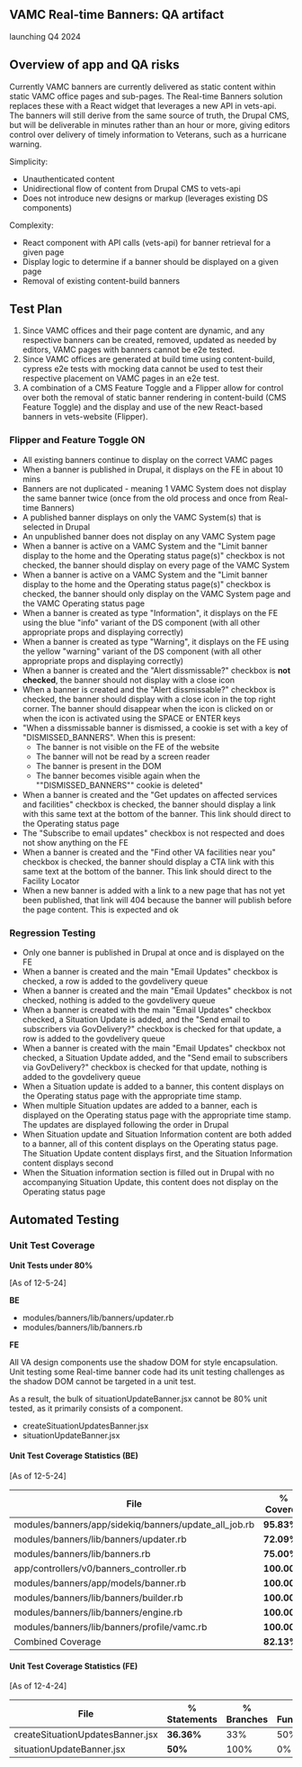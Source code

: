 ## VAMC Real-time Banners: QA artifact

launching Q4 2024

## Overview of app and QA risks

Currently VAMC banners are currently delivered as static content within static VAMC office pages and sub-pages. The Real-time Banners solution replaces these with a React widget that leverages a new API in vets-api. The banners will still derive from the same source of truth, the Drupal CMS, but will be deliverable in minutes rather than an hour or more, giving editors control over delivery of timely information to Veterans, such as a hurricane warning.

Simplicity:
- Unauthenticated content
- Unidirectional flow of content from Drupal CMS to vets-api
- Does not introduce new designs or markup (leverages existing DS components)

Complexity:
- React component with API calls (vets-api) for banner retrieval for a given page
- Display logic to determine if a banner should be displayed on a given page
- Removal of existing content-build banners

## Test Plan

1. Since VAMC offices and their page content are dynamic, and any respective banners can be created, removed, updated as needed by editors, VAMC pages with banners cannot be e2e tested.
2. Since VAMC offices are generated at build time using content-build, cypress e2e tests with mocking data cannot be used to test their respective placement on VAMC pages in an e2e test.
3. A combination of a CMS Feature Toggle and a Flipper allow for control over both the removal of static banner rendering in content-build (CMS Feature Toggle) and the display and use of the new React-based banners in vets-website (Flipper).

### Flipper and Feature Toggle ON
- All existing banners continue to display on the correct VAMC pages
- When a banner is published in Drupal, it displays on the FE in about 10 mins
- Banners are not duplicated - meaning 1 VAMC System does not display the same banner twice (once from the old process and once from Real-time Banners)
- A published banner displays on only the VAMC System(s) that is selected in Drupal
- An unpublished banner does not display on any VAMC System page
- When a banner is active on a VAMC System and the "Limit banner display to the home and the Operating status page(s)" checkbox is not checked, the banner should display on every page of the VAMC System
- When a banner is active on a VAMC System and the "Limit banner display to the home and the Operating status page(s)" checkbox is checked, the banner should only display on the VAMC System page and the VAMC Operating status page
- When a banner is created as type "Information", it displays on the FE using the blue "info" variant of the DS component (with all other appropriate props and displaying correctly)
- When a banner is created as type "Warning", it displays on the FE using the yellow "warning" variant of the DS component (with all other appropriate props and displaying correctly)
- When a banner is created and the "Alert dissmissable?" checkbox is **not checked**, the banner should not display with a close icon
- When a banner is created and the "Alert dissmissable?" checkbox is checked, the banner should display with a close icon in the top right corner. The banner should disappear when the icon is clicked on or when the icon is activated using the SPACE or ENTER keys
- "When a dissmissable banner is dismissed, a cookie is set with a key of "DISMISSED_BANNERS". When this is present:
  * The banner is not visible on the FE of the website
  * The banner will not be read by a screen reader
  * The banner is present in the DOM
  * The banner becomes visible again when the ""DISMISSED_BANNERS"" cookie is deleted"
- When a banner is created and the "Get updates on affected services and facilities" checkbox is checked, the banner should display a link with this same text at the bottom of the banner. This link should direct to the Operating status page
- The "Subscribe to email updates" checkbox is not respected and does not show anything on the FE
- When a banner is created and the "Find other VA facilities near you" checkbox is checked, the banner should display a CTA link with this same text at the bottom of the banner. This link should direct to the Facility Locator
- When a new banner is added with a link to a new page that has not yet been published, that link will 404 because the banner will publish before the page content. This is expected and ok

### Regression Testing
- Only one banner is published in Drupal at once and is displayed on the FE
- When a banner is created and the main "Email Updates" checkbox is checked, a row is added to the govdelivery queue
- When a banner is created and the main "Email Updates" checkbox is not checked, nothing is added to the govdelivery queue
- When a banner is created with the main "Email Updates" checkbox checked, a Situation Update is added, and the "Send email to subscribers via GovDelivery?" checkbox is checked for that update, a row is added to the govdelivery queue
- When a banner is created with the main "Email Updates" checkbox not checked, a Situation Update added, and the "Send email to subscribers via GovDelivery?" checkbox is checked for that update, nothing is added to the govdelivery queue
- When a Situation update is added to a banner, this content displays on the Operating status page with the appropriate time stamp.
- When multiple Situation updates are added to a banner, each is displayed on the Operating status page with the appropriate time stamp. The updates are displayed following the order in Drupal
- When Situation update and Situation Information content are both added to a banner, all of this content displays on the Operating status page. The Situation Update content displays first, and the Situation Information content displays second
- When the Situation information section is filled out in Drupal with no accompanying Situation Update, this content does not display on the Operating status page

## Automated Testing

### Unit Test Coverage

**Unit Tests under 80%**

[As of 12-5-24]

**BE**
- modules/banners/lib/banners/updater.rb 
- modules/banners/lib/banners.rb

**FE**

All VA design components use the shadow DOM for style encapsulation. Unit testing some Real-time banner code had its unit testing challenges as the shadow DOM cannot be targeted in a unit test.

As a result, the bulk of situationUpdateBanner.jsx cannot be 80% unit tested, as it primarily consists of a <va-banner> component.

- createSituationUpdatesBanner.jsx
- situationUpdateBanner.jsx

#### Unit Test Coverage Statistics (BE)
[As of 12-5-24]

| File                           | % Covered | Lines  | Relevant Lines | Lines Covered | Lines Missed | Avg hits/line |
| ------------------------------ | ----------- | ------ | --------- | ---------- | -------- | ------------ |
|modules/banners/app/sidekiq/banners/update_all_job.rb | **95.83%** | 56 | 24 | 23 | 1 | 2.0 | 
|modules/banners/lib/banners/updater.rb                | **72.09%** | 80 | 43 | 31 | 12 | 0.91 | 
|modules/banners/lib/banners.rb                        | **75.00%** | 15 | 8 | 6 | 2 | 0.75 | 
|app/controllers/v0/banners_controller.rb              | **100.00%** | 23 | 12 | 12 | 0 | 1.75 | 
|modules/banners/app/models/banner.rb                  | **100.00%** | 53 | 19 | 19 | 0 | 1.79 | 
|modules/banners/lib/banners/builder.rb                | **100.00%** | 41 | 21 | 21 | 0 | 2.19 | 
|modules/banners/lib/banners/engine.rb                 | **100.00%** | 12 | 6 | 6 | 0 | 1.00 | 
|modules/banners/lib/banners/profile/vamc.rb           | **100.00%** | 24 | 5 | 5 | 0 | 1.40 | 
| Combined Coverage | **82.13%** |   |   |   |   |   |

#### Unit Test Coverage Statistics (FE)
[As of 12-4-24]

| File                           | % Statements | % Branches  | % Functions | % Lines |
| ------------------------------ | ----------- | ------ | --------- | ---------- |
| createSituationUpdatesBanner.jsx | **36.36%** | 33% | 50% | 36.36% | 
| situationUpdateBanner.jsx | **50%** | 100% | 0% | 50% | 